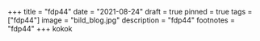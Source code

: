 +++
title = "fdp44"
date = "2021-08-24"
draft = true
pinned = true
tags = ["fdp44"]
image = "bild_blog.jpg"
description = "fdp44"
footnotes = "fdp44"
+++
kokok